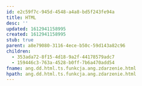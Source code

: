 ```yaml
---
id: e2c59f7c-945d-4548-a4a8-bd5f243fe94a
title: HTML
desc: ''
updated: 1612941158995
created: 1612941158995
stub: true
parent: a8e79080-3116-4ece-b50c-59d143a82c96
children:
  - 353ada72-8f15-4d18-9a2f-44178579adc7
  - 159446c3-763a-4528-b0ff-7b6a470add54
fname: ang.dd.html.ts.funkcja.ang.zdarzenie.html
hpath: ang.dd.html.ts.funkcja.ang.zdarzenie.html
---
```



